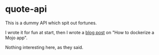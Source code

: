 # quote-api

This is a dummy API which spit out fortunes.

I wrote it for fun at start, then I wrote a [blog post](https://blog.kharec.info/post/docker-love-mojolicious/) on "How to dockerize a Mojo app".

Nothing interesting here, as they said.
